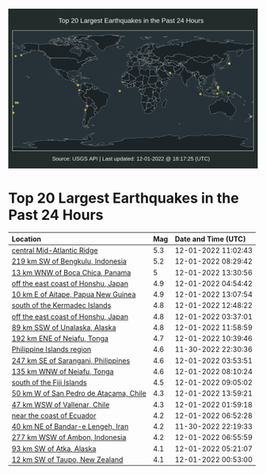 ![Map](./map.png)

# Top 20 Largest Earthquakes in the Past 24 Hours

| Location | Mag | Date and Time (UTC) |
|:---|:---|:---|
| [central Mid-Atlantic Ridge](https://earthquake.usgs.gov/earthquakes/eventpage/us6000j608) | 5.3 | 12-01-2022 11:02:43 |
| [219 km SW of Bengkulu, Indonesia](https://earthquake.usgs.gov/earthquakes/eventpage/us6000j5z2) | 5.2 | 12-01-2022 08:29:42 |
| [13 km WNW of Boca Chica, Panama](https://earthquake.usgs.gov/earthquakes/eventpage/us6000j612) | 5 | 12-01-2022 13:30:56 |
| [off the east coast of Honshu, Japan](https://earthquake.usgs.gov/earthquakes/eventpage/us6000j5xr) | 4.9 | 12-01-2022 04:54:42 |
| [10 km E of Aitape, Papua New Guinea](https://earthquake.usgs.gov/earthquakes/eventpage/us6000j60z) | 4.9 | 12-01-2022 13:07:54 |
| [south of the Kermadec Islands](https://earthquake.usgs.gov/earthquakes/eventpage/us6000j60t) | 4.8 | 12-01-2022 12:48:22 |
| [off the east coast of Honshu, Japan](https://earthquake.usgs.gov/earthquakes/eventpage/us6000j5x8) | 4.8 | 12-01-2022 03:37:01 |
| [89 km SSW of Unalaska, Alaska](https://earthquake.usgs.gov/earthquakes/eventpage/us6000j60l) | 4.8 | 12-01-2022 11:58:59 |
| [192 km ENE of Neiafu, Tonga](https://earthquake.usgs.gov/earthquakes/eventpage/us6000j60g) | 4.7 | 12-01-2022 10:39:46 |
| [Philippine Islands region](https://earthquake.usgs.gov/earthquakes/eventpage/us6000j5w0) | 4.6 | 11-30-2022 22:30:36 |
| [247 km SE of Sarangani, Philippines](https://earthquake.usgs.gov/earthquakes/eventpage/us6000j5x9) | 4.6 | 12-01-2022 03:53:51 |
| [135 km WNW of Neiafu, Tonga](https://earthquake.usgs.gov/earthquakes/eventpage/us6000j5yu) | 4.6 | 12-01-2022 08:10:24 |
| [south of the Fiji Islands](https://earthquake.usgs.gov/earthquakes/eventpage/us6000j5zd) | 4.5 | 12-01-2022 09:05:02 |
| [50 km W of San Pedro de Atacama, Chile](https://earthquake.usgs.gov/earthquakes/eventpage/us6000j61b) | 4.3 | 12-01-2022 13:59:21 |
| [47 km WSW of Vallenar, Chile](https://earthquake.usgs.gov/earthquakes/eventpage/us6000j5ww) | 4.3 | 12-01-2022 01:59:18 |
| [near the coast of Ecuador](https://earthquake.usgs.gov/earthquakes/eventpage/us6000j5y9) | 4.2 | 12-01-2022 06:52:28 |
| [40 km NE of Bandar-e Lengeh, Iran](https://earthquake.usgs.gov/earthquakes/eventpage/us6000j5vx) | 4.2 | 11-30-2022 22:19:33 |
| [277 km WSW of Ambon, Indonesia](https://earthquake.usgs.gov/earthquakes/eventpage/us6000j5ya) | 4.2 | 12-01-2022 06:55:59 |
| [93 km SW of Atka, Alaska](https://earthquake.usgs.gov/earthquakes/eventpage/us6000j5xt) | 4.1 | 12-01-2022 05:21:07 |
| [12 km SW of Taupo, New Zealand](https://earthquake.usgs.gov/earthquakes/eventpage/us6000j5ws) | 4.1 | 12-01-2022 00:53:00 |
